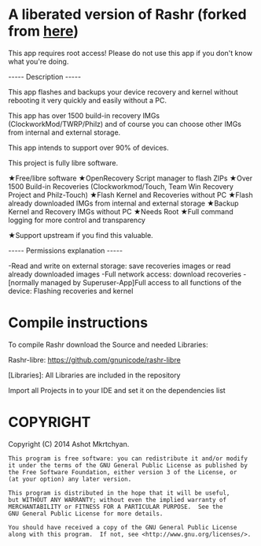 A liberated version of Rashr (forked from [here](https://github.com/dslnexus/Rashr))
====================

This app requires root access!
Please do not use this app if you don't know what you're doing.

----- Description -----

This app flashes and backups your device recovery and kernel without rebooting it very quickly and easily without a PC.

This app has over 1500 build-in recovery IMGs (ClockworkMod/TWRP/Philz) and of course you can choose other IMGs from internal and external storage.

This app intends to support over 90% of devices.

This project is fully libre software.

★Free/libre software
★OpenRecovery Script manager to flash ZIPs
★Over 1500 Build-in Recoveries (Clockworkmod/Touch, Team Win Recovery Project and Philz-Touch)
★Flash Kernel and Recoveries without PC
★Flash already downloaded IMGs from internal and external storage
★Backup Kernel and Recovery IMGs without PC
★Needs Root
★Full command logging for more control and transparency

★Support upstream if you find this valuable.

----- Permissions explanation -----

-Read and write on external storage: save recoveries images or read already downloaded images
-Full network access: download recoveries
-[normally managed by Superuser-App]Full access to all functions of the device: Flashing recoveries and kernel

Compile instructions
===================================

To compile Rashr download the Source and needed Libraries:

Rashr-libre:     https://github.com/gnunicode/rashr-libre

[Libraries]:        All Libraries are included in the repository

Import all Projects in to your IDE and set it on the dependencies list

COPYRIGHT
===================================

Copyright (C) 2014  Ashot Mkrtchyan.

    This program is free software: you can redistribute it and/or modify
    it under the terms of the GNU General Public License as published by
    the Free Software Foundation, either version 3 of the License, or
    (at your option) any later version.

    This program is distributed in the hope that it will be useful,
    but WITHOUT ANY WARRANTY; without even the implied warranty of
    MERCHANTABILITY or FITNESS FOR A PARTICULAR PURPOSE.  See the
    GNU General Public License for more details.

    You should have received a copy of the GNU General Public License
    along with this program.  If not, see <http://www.gnu.org/licenses/>.
